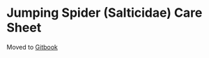 # Jumping Spider (Salticidae) Care Sheet

Moved to [Gitbook](https://www.gitbook.com/book/melissamcewen/jumping-spider-salticidae-care-and-keeping/details)
